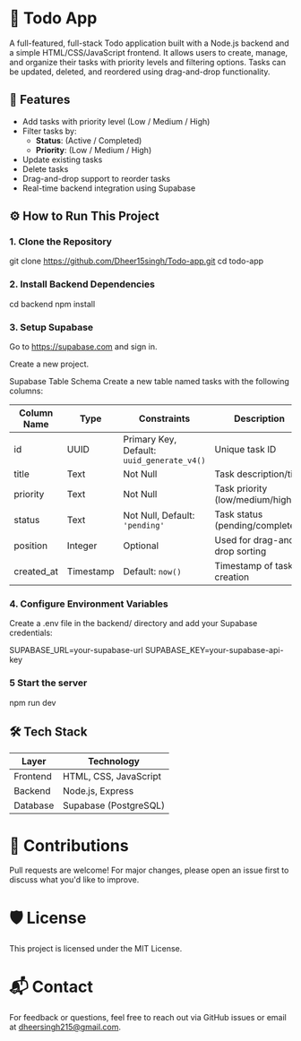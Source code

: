 # 📝 Todo App

A full-featured, full-stack Todo application built with a Node.js backend and a simple HTML/CSS/JavaScript frontend. It allows users to create, manage, and organize their tasks with priority levels and filtering options. Tasks can be updated, deleted, and reordered using drag-and-drop functionality.


## 🚀 Features

- Add tasks with priority level (Low / Medium / High)
- Filter tasks by:
  - **Status**: (Active / Completed)
  - **Priority**: (Low / Medium / High)
- Update existing tasks
- Delete tasks
- Drag-and-drop support to reorder tasks
- Real-time backend integration using Supabase



## ⚙️ How to Run This Project

### 1. Clone the Repository

git clone https://github.com/Dheer15singh/Todo-app.git
cd todo-app


### 2. Install Backend Dependencies

cd backend
npm install

### 3. Setup Supabase

Go to https://supabase.com and sign in.

Create a new project.

Supabase Table Schema
Create a new table named tasks with the following columns:

| Column Name | Type      | Constraints                                | Description                     |
| ----------- | --------- | ------------------------------------------ | ------------------------------- |
| id          | UUID      | Primary Key, Default: `uuid_generate_v4()` | Unique task ID                  |
| title       | Text      | Not Null                                   | Task description/title          |
| priority    | Text      | Not Null                                   | Task priority (low/medium/high) |
| status      | Text      | Not Null, Default: `'pending'`             | Task status (pending/completed) |
| position    | Integer   | Optional                                   | Used for drag-and-drop sorting  |
| created\_at | Timestamp | Default: `now()`                           | Timestamp of task creation      |


### 4. Configure Environment Variables
Create a .env file in the backend/ directory and add your Supabase credentials:

SUPABASE_URL=your-supabase-url
SUPABASE_KEY=your-supabase-api-key


### 5 Start the server

npm run dev


## 🛠 Tech Stack

| Layer    | Technology            |
| -------- | --------------------- |
| Frontend | HTML, CSS, JavaScript |
| Backend  | Node.js, Express      |
| Database | Supabase (PostgreSQL) |


# 🙌 Contributions
Pull requests are welcome! For major changes, please open an issue first to discuss what you'd like to improve.

# 🛡️ License
This project is licensed under the MIT License.

# 📬 Contact
For feedback or questions, feel free to reach out via GitHub issues or email at dheersingh215@gmail.com.